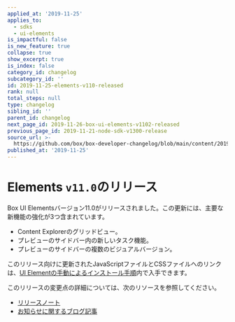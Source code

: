 ```yaml
---
applied_at: '2019-11-25'
applies_to:
  - sdks
  - ui-elements
is_impactful: false
is_new_feature: true
collapse: true
show_excerpt: true
is_index: false
category_id: changelog
subcategory_id: ''
id: 2019-11-25-elements-v110-released
rank: null
total_steps: null
type: changelog
sibling_id: ''
parent_id: changelog
next_page_id: 2019-11-26-box-ui-elements-v1102-released
previous_page_id: 2019-11-21-node-sdk-v1300-release
source_url: >-
  https://github.com/box/box-developer-changelog/blob/main/content/2019/11-25-elements-v110-released.md
published_at: '2019-11-25'
---
```

# Elements `v11.0`のリリース

Box UI Elementsバージョン11.0がリリースされました。この更新には、主要な新機能の強化が3つ含まれています。

* Content Explorerのグリッドビュー。
* プレビューのサイドバー内の新しいタスク機能。
* プレビューのサイドバーの複数のビジュアルバージョン。

<!-- more -->

このリリース向けに更新されたJavaScriptファイルとCSSファイルへのリンクは、[UI Elementの手動によるインストール手順][ui-elements-manual-install]内で入手できます。

このリリースの変更点の詳細については、次のリソースを参照してください。

* [リリースノート][elements-11-release-notes]
* [お知らせに関するブログ記事][elements-11-blog]

[ui-elements-manual-install]: g://embed/ui-elements/installation/#manual-installation

[elements-11-release-notes]: https://github.com/box/box-ui-elements/releases/tag/v11.0.0

[elements-11-blog]: https://medium.com/box-developer-blog/announcing-elements-11-88ee900125fd
